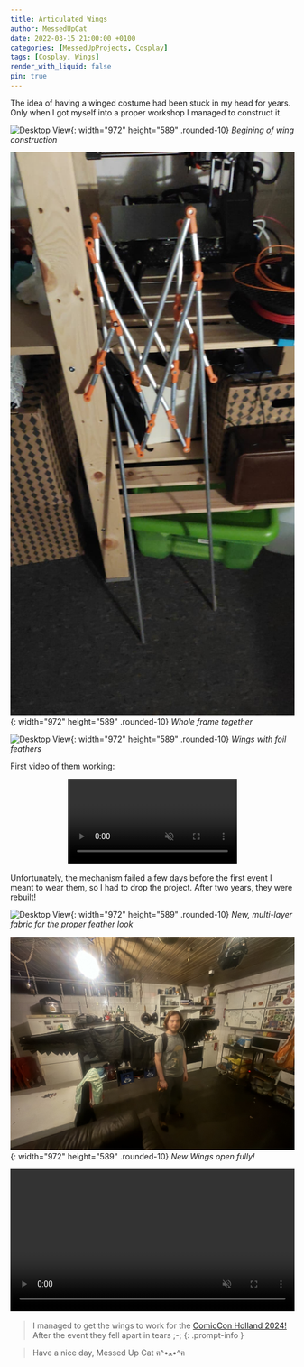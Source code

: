 ```yaml
---
title: Articulated Wings
author: MessedUpCat
date: 2022-03-15 21:00:00 +0100
categories: [MessedUpProjects, Cosplay]
tags: [Cosplay, Wings]
render_with_liquid: false
pin: true
---
```


The idea of having a winged costume had been stuck in my head for years. Only when I got myself into a proper workshop I managed to construct it. 


![Desktop View](/assets/2022-03-15-Articulated-Wings/wing%201.jpg){: width="972" height="589" .rounded-10}
_Begining of wing construction_


![Desktop View](/assets/2022-03-15-Articulated-Wings/wing%204.jpg){: width="972" height="589" .rounded-10}
_Whole frame together_


![Desktop View](/assets/2022-03-15-Articulated-Wings/wing%202.jpg){: width="972" height="589" .rounded-10}
_Wings with foil feathers_

First video of them working:

<center>
<video  controls muted>
    <source src="/assets/2022-03-15-Articulated-Wings/wing vid 2.mp4" type="video/mp4">
</video>
</center>

Unfortunately, the mechanism failed a few days before the first event I meant to wear them, so I had to drop the project. 
After two years, they were rebuilt!

![Desktop View](/assets/2022-03-15-Articulated-Wings/New_base.jpg){: width="972" height="589" .rounded-10}
_New, multi-layer fabric for the proper feather look_


![Desktop View](/assets/2022-03-15-Articulated-Wings/New.jpg){: width="972" height="589" .rounded-10}
_New Wings open fully!_

<center>
<video  width="100%" controls muted>
    <source src="/assets/2022-03-15-Articulated-Wings/New_vid.mp4" type="video/mp4">
</video>
</center>

>I managed to get the wings to work for the [ComicCon Holland 2024!](/posts/ComicCon-Holland24/) After the event they fell apart in tears ;-;
{: .prompt-info }

>Have a nice day, Messed Up Cat ฅ^•ﻌ•^ฅ

